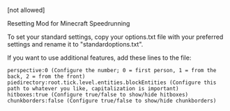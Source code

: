 [not allowed]

Resetting Mod for Minecraft Speedrunning

To set your standard settings, copy your options.txt file with your preferred settings and rename it to "standardoptions.txt".

If you want to use additional features, add these lines to the file:

    perspective:0 (Configure the number; 0 = first person, 1 = from the back, 2 = from the front)
    piedirectory:root.tick.level.entities.blockEntities (Configure this path to whatever you like, capitalization is important)
    hitboxes:true (Configure true/false to show/hide hitboxes)
    chunkborders:false (Configure true/false to show/hide chunkborders)

